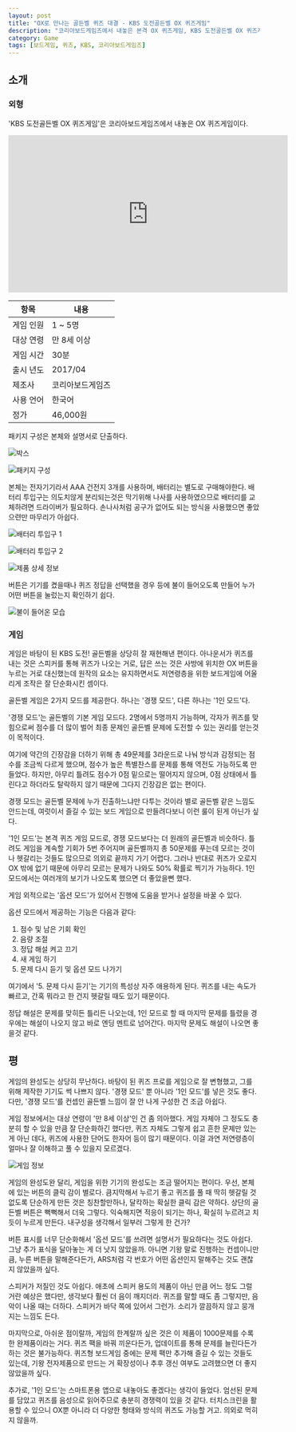 ```yaml
---
layout: post
title: "OX로 만나는 골든벨 퀴즈 대결 - KBS 도전골든벨 OX 퀴즈게임"
description: "코리아보드게임즈에서 내놓은 본격 OX 퀴즈게임, KBS 도전골든벨 OX 퀴즈게임을 해봤다."
category: Game
tags: [보드게임, 퀴즈, KBS, 코리아보드게임즈]
---
```


## 소개

### 외형

'KBS 도전골든벨 OX 퀴즈게임'은 코리아보드게임즈에서 내놓은 OX 퀴즈게임이다.

<iframe width="560" height="315" src="https://www.youtube.com/embed/ue-OrvCRge4" frameborder="0" allowfullscreen></iframe>

항목      | 내용
----------|-------------------
게임 인원 | 1 ~ 5명
대상 연령 | 만 8세 이상
게임 시간 | 30분
출시 년도 | 2017/04
제조사    | 코리아보드게임즈
사용 언어 | 한국어
정가      | 46,000원

패키지 구성은 본체와 설명서로 단출하다.

![박스](https://lh3.googleusercontent.com/qd_stEAl3f0QMy9V_LbS2Ddc-iz5EQ_xmkH9tWa6yvsGSVpt7BKw-gRegidB2HI9GhOdEQfRIw=s512)

![패키지 구성](https://lh3.googleusercontent.com/HOz3GEnMl71DCyTAKdP4agfUk6hCIe8Y4AjiCWRHpSNEG6xiWgjnemZTlefvyOT8gJpbWZYkwA=s512)

본체는 전자기기라서 AAA 건전지 3개를 사용하며, 배터리는 별도로 구매해야한다.
배터리 투입구는 의도치않게 분리되는것은 막기위해 나사를 사용하였으므로
배터리를 교체하려면 드라이버가 필요하다.
손나사처럼 공구가 없어도 되는 방식을 사용했으면 좋았으련만 마무리가 아쉽다.

![배터리 투입구 1](https://lh3.googleusercontent.com/wRS4C4G__ft0zWaK8fliNAVOyxgKEgyANLtw1LubTqCbBtm06hYlWK1NLKBCLSkjp9NZolWPKQ=s512)

![배터리 투입구 2](https://lh3.googleusercontent.com/7-lnd-g8ABLrgOrudasJJ3jlxEIq7CCnOR8fjANeS_980K8g9f3Otg-1aHlF6ogFsIgoEZcmUQ=s512)

![제품 상세 정보](https://lh3.googleusercontent.com/e1UT9UTK7o5Sz_7u2oR1yDgJXUtJ9Ru5_JyruaFu-W42pmfd0eOHVwtxc79x1H9PSEGb7nXH4Q=s512)

버튼은 기기를 켰을때나 퀴즈 정답을 선택했을 경우 등에 불이 들어오도록 만들어
누가 어떤 버튼을 눌렀는지 확인하기 쉽다.

![불이 들어온 모습](https://lh3.googleusercontent.com/maJxDGVdX1ydn3Jc0NzfJxXpN3JRPwMMydJPa3vMJ8mzhkApVk03pagdZ0fXCDq-gVRaxceGCg=s512)


### 게임

게임은 바탕이 된 KBS 도전! 골든벨을 상당히 잘 재현해낸 편이다.
아나운서가 퀴즈를 내는 것은 스피커를 통해 퀴즈가 나오는 거로,
답은 쓰는 것은 사방에 위치한 OX 버튼을 누르는 거로 대신했는데
원작의 요소는 유지하면서도 저연령층을 위한 보드게임에 어울리게 조작은 잘 단순화시킨 셈이다.

골든벨 게임은 2가지 모드를 제공한다.
하나는 '경쟁 모드', 다른 하나는 '1인 모드'다.

'경쟁 모드'는 골든벨의 기본 게임 모드다.
2명에서 5명까지 가능하며,
각자가 퀴즈를 맞힘으로써 점수를 더 많이 벌어 최종 문제인 골든벨 문제에 도전할 수 있는 권리를 얻는것이 목적이다.

여기에 약간의 긴장감을 더하기 위해 총 49문제를 3라운드로 나눠 방식과 감정되는 점수를 조금씩 다르게 했으며, 점수가 높은 특별찬스를 문제를 통해 역전도 가능하도록 만들었다.
하지만, 아무리 틀려도 점수가 0점 밑으로는 떨어지지 않으며,
0점 상태에서 틀린다고 하더라도 탈락하지 않기 때문에 그다지 긴장감은 없는 편이다.

경쟁 모드는 골든벨 문제에 누가 진출하느냐만 다투는 것이라 별로 골든벨 같은 느낌도 안드는데,
여럿이서 즐길 수 있는 보드 게임으로 만들려다보니 이런 룰이 된게 아닌가 싶다.

'1인 모드'는 본격 퀴즈 게임 모드로, 경쟁 모드보다는 더 원래의 골든벨과 비슷하다.
틀려도 게임을 계속할 기회가 5번 주어지며
골든벨까지 총 50문제를 푸는데
모르는 것이나 헷갈리는 것들도 많으므로 의외로 끝까지 가기 어렵다.
그러나 반대로 퀴즈가 오로지 OX 밖에 없기 때문에 아무리 모르는 문제가 나와도 50% 확률로 찍기가 가능하다.
1인 모드에서는 여러개의 보기가 나오도록 했으면 더 좋았을뻔 했다.

게임 외적으로는 '옵션 모드'가 있어서 진행에 도움을 받거나 설정을 바꿀 수 있다.

옵션 모드에서 제공하는 기능은 다음과 같다:

1. 점수 및 남은 기회 확인
2. 음량 조절
3. 정답 해설 켜고 끄기
4. 새 게임 하기
5. 문제 다시 듣기 및 옵션 모드 나가기

여기에서 '5. 문제 다시 듣기'는 기기의 특성상 자주 애용하게 된다.
퀴즈를 내는 속도가 빠르고, 간혹 뭐라고 한 건지 헷갈릴 때도 있기 때문이다.

정답 해설은 문제를 맞히든 틀리든 나오는데,
1인 모드로 할 때 마지막 문제를 틀렸을 경우에는 해설이 나오지 않고 바로 엔딩 멘트로 넘어간다.
마지막 문제도 해설이 나오면 좋을것 같다.



## 평

게임의 완성도는 상당히 무난하다.
바탕이 된 퀴즈 프로를 게임으로 잘 변형했고,
그를 위해 제작한 기기도 썩 나쁘지 않다.
'경쟁 모드' 뿐 아니라 '1인 모드'를 넣은 것도 좋다.
다만, '경쟁 모드'를 컨셉인 골든벨 느낌이 잘 안 나게 구성한 건 조금 아쉽다.

게임 정보에서는 대상 연령이 '만 8세 이상'인 건 좀 의아했다.
게임 자체야 그 정도도 충분히 할 수 있을 만큼 잘 단순화하긴 했다만,
퀴즈 자체도 그렇게 쉽고 흔한 문제만 있는 게 아닌 데다,
퀴즈에 사용한 단어도 한자어 등이 많기 때문이다.
이걸 과연 저연령층이 얼마나 잘 이해하고 풀 수 있을지 모르겠다.

![게임 정보](https://lh3.googleusercontent.com/JgcrBCiGBmlO9W_9r5Y2WQXijBna6zf-nA8Z1z3eTQrRzjxBjKi8USJDSaGmQ6qyItDKDsKg8g=s512 "과연 만 8세가 무난히 풀 수 있을까?")

게임의 완성도완 달리, 게임을 위한 기기의 완성도는 조금 떨어지는 편이다.
우선, 본체에 있는 버튼의 클릭 감이 별로다.
큼지막해서 누르기 좋고 퀴즈를 풀 때 딱히 헷갈릴 것 없도록 단순하게 만든 것은 칭찬할만하나, 
달칵하는 확실한 클릭 감은 약하다.
상단의 골든벨 버튼은 뻑뻑해서 더욱 그렇다.
익숙해지면 적응이 되기는 하나, 확실히 누르려고 치듯이 누르게 만든다.
내구성을 생각해서 일부러 그렇게 한 건가?

버튼 표시를 너무 단순화해서 '옵션 모드'를 쓰려면 설명서가 필요하다는 것도 아쉽다.
그냥 추가 표식을 달아놓는 게 더 낫지 않았을까.
아니면 기왕 말로 진행하는 컨셉이니만큼, 누른 버튼을 말해준다든가, ARS처럼 각 번호가 어떤 옵션인지 말해주는 것도 괜찮지 않았을까 싶다.

스피커가 저질인 것도 아쉽다.
애초에 스피커 용도의 제품이 아닌 만큼 어느 정도 그럴 거란 예상은 했다만, 생각보다 훨씬 더 음이 깨지더라.
퀴즈를 말할 때도 좀 그렇지만, 음악이 나올 때는 더하다.
스피커가 바닥 쪽에 있어서 그런가.
소리가 깔끔하지 않고 뭉개지는 느낌도 든다.

마지막으로, 아쉬운 점이랄까, 게임의 한계랄까 싶은 것은
이 제품이 1000문제를 수록한 완제품이라는 거다.
퀴즈 팩을 바꿔 끼운다든가, 업데이트를 통해 문제를 늘린다든가 하는 것은 불가능하다.
퀴즈형 보드게임 중에는 문제 팩만 추가해 즐길 수 있는 것들도 있는데,
기왕 전자제품으로 만드는 거 확장성이나 추후 갱신 여부도 고려했으면 더 좋지 않았을까 싶다.

추가로, '1인 모드'는 스마트폰용 앱으로 내놓아도 좋겠다는 생각이 들었다.
엄선된 문제를 담았고 퀴즈를 음성으로 읽어주므로 충분히 경쟁력이 있을 것 같다.
터치스크린을 활용할 수 있으니 OX뿐 아니라 더 다양한 형태와 방식의 퀴즈도 가능할 거고.
의외로 먹히지 않을까.
